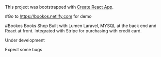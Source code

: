 This project was bootstrapped with [Create React App](https://github.com/facebook/create-react-app).

#Go to https://bookos.netlify.com for demo

#Bookos Books Shop
Built with Lumen Laravel, MYSQL at the back end and React at front.
Integrated with Stripe for purchasing with credit card.

Under development

Expect some bugs


